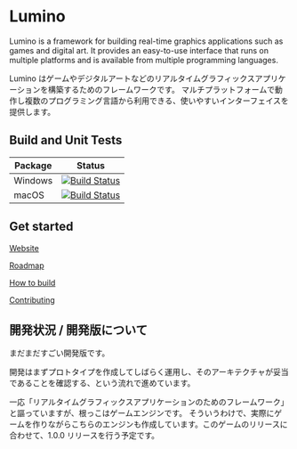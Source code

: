 ﻿Lumino
========
Lumino is a framework for building real-time graphics applications such as games and digital art.
It provides an easy-to-use interface that runs on multiple platforms and is available from multiple programming languages.

Lumino はゲームやデジタルアートなどのリアルタイムグラフィックスアプリケーションを構築するためのフレームワークです。
マルチプラットフォームで動作し複数のプログラミング言語から利用できる、使いやすいインターフェイスを提供します。


Build and Unit Tests
--------
| Package | Status  |
|---------|---------|
| Windows | [![Build Status](https://dev.azure.com/lriki/Lumino/_apis/build/status/Lumino-Windows)](https://dev.azure.com/lriki/Lumino/_build/latest?definitionId=2) |
| macOS   | [![Build Status](https://dev.azure.com/lriki/Lumino/_apis/build/status/Lumino-macOS)](https://dev.azure.com/lriki/Lumino/_build/latest?definitionId=3) |


Get started
--------

[Website](https://lriki.github.io/lumino/)

[Roadmap](https://github.com/lriki/Lumino/wiki/ProjectRoadmap)

[How to build](docs/HowToBuild.md)

[Contributing](.github/CONTRIBUTING.md)


開発状況 / 開発版について
--------
まだまだすごい開発版です。

開発はまずプロトタイプを作成してしばらく運用し、そのアーキテクチャが妥当であることを確認する、という流れで進めています。

一応「リアルタイムグラフィックスアプリケーションのためのフレームワーク」と謳っていますが、根っこはゲームエンジンです。 そういうわけで、実際にゲームを作りながらこちらのエンジンも作成しています。このゲームのリリースに合わせて、1.0.0 リリースを行う予定です。
